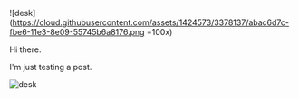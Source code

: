 ![desk](https://cloud.githubusercontent.com/assets/1424573/3378137/abac6d7c-fbe6-11e3-8e09-55745b6a8176.png =100x)

Hi there. 

I'm just testing a post.

![desk](https://cloud.githubusercontent.com/assets/1424573/3378137/abac6d7c-fbe6-11e3-8e09-55745b6a8176.png)
